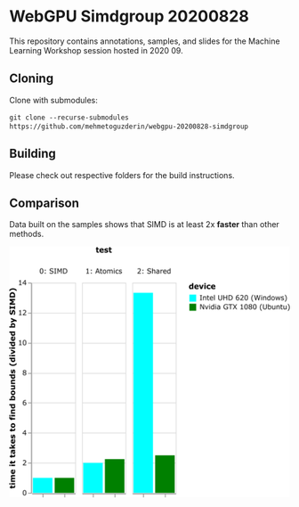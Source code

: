 # WebGPU Simdgroup 20200828

This repository contains annotations, samples, and slides for the Machine Learning Workshop session hosted in 2020 09.


## Cloning

Clone with submodules:
```
git clone --recurse-submodules https://github.com/mehmetoguzderin/webgpu-20200828-simdgroup
```


## Building

Please check out respective folders for the build instructions.


## Comparison

Data built on the samples shows that SIMD is at least 2x **faster** than other methods.

![](./docs/webgpu-20200910-simdgroup.png)
